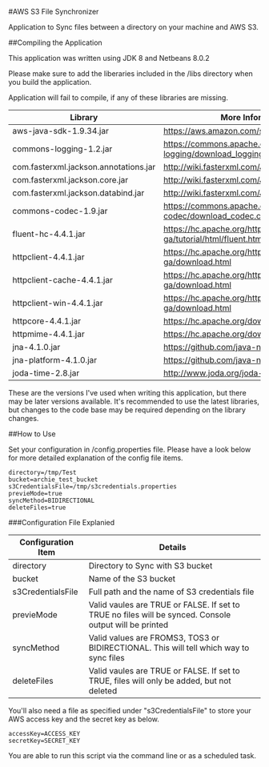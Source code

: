 #AWS S3 File Synchronizer

Application to Sync files between a directory on your machine and AWS S3.

##Compiling the Application

This application was written using JDK 8 and Netbeans 8.0.2

Please make sure to add the liberaries included in the /libs directory when you build the application.

Application will fail to compile, if any of these libraries are missing.

| Library | More Information |
|---------|------------------|
| aws-java-sdk-1.9.34.jar | https://aws.amazon.com/sdk-for-java/ |
| commons-logging-1.2.jar | https://commons.apache.org/proper/commons-logging/download_logging.cgi |
| com.fasterxml.jackson.annotations.jar | http://wiki.fasterxml.com/JacksonHome |
| com.fasterxml.jackson.core.jar | http://wiki.fasterxml.com/JacksonHome |
| com.fasterxml.jackson.databind.jar | http://wiki.fasterxml.com/JacksonHome |
| commons-codec-1.9.jar | https://commons.apache.org/proper/commons-codec/download_codec.cgi |
| fluent-hc-4.4.1.jar | https://hc.apache.org/httpcomponents-client-ga/tutorial/html/fluent.html |
| httpclient-4.4.1.jar | https://hc.apache.org/httpcomponents-client-ga/download.html |
| httpclient-cache-4.4.1.jar | https://hc.apache.org/httpcomponents-client-ga/download.html |
| httpclient-win-4.4.1.jar | https://hc.apache.org/httpcomponents-client-ga/download.html |
| httpcore-4.4.1.jar | https://hc.apache.org/downloads.cgi |
| httpmime-4.4.1.jar | https://hc.apache.org/downloads.cgi |
| jna-4.1.0.jar | https://github.com/java-native-access/jna |
| jna-platform-4.1.0.jar | https://github.com/java-native-access/jna |
| joda-time-2.8.jar | http://www.joda.org/joda-time/ |

These are the versions I've used when writing this application, but there may be later versions available. It's recommended to use the latest libraries, but changes to the code base may be required depending on the library changes.

##How to Use

Set your configuration in /config.properties file. Please have a look below for more detailed explanation of the config file items.

```properties
directory=/tmp/Test
bucket=archie_test_bucket
s3CredentialsFile=/tmp/s3credentials.properties
previeMode=true
syncMethod=BIDIRECTIONAL
deleteFiles=true
```

###Configuration File Explanied

| Configuration Item | Details |
|-------------------|---------|
| directory | Directory to Sync with S3 bucket |
| bucket | Name of the S3 bucket |
| s3CredentialsFile | Full path and the name of S3 credentials file |
| previeMode | Valid vaules are TRUE or FALSE. If set to TRUE no files will be synced. Console output will be printed |
| syncMethod | Valid values are FROMS3, TOS3 or BIDIRECTIONAL. This will tell which way to sync files |
| deleteFiles | Valid vaules are TRUE or FALSE. If set to TRUE, files will only be added, but not deleted |

You'll also need a file as specified under "s3CredentialsFile" to store your AWS access key and the secret key as below.

```properties
accessKey=ACCESS_KEY
secretKey=SECRET_KEY
```

You are able to run this script via the command line or as a scheduled task.
